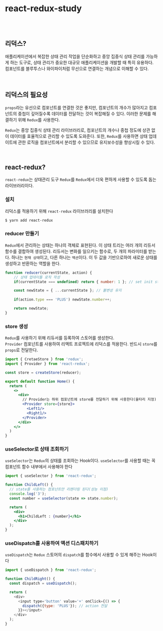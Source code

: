 # react-redux-study
 
 <br/><br/>

## 리덕스?
애플리케이션에서 복잡한 상태 관리 작업을 단순화하고 중앙 집중식 상태 관리를 가능하게 하는 도구로, 상태 관리가 중요한 대규모 애플리케이션을 개발할 때 특히 유용하다.<br/>
컴포넌트를 블루투스나 와이파이처럼 무선으로 연결하는 개념으로 이해할 수 있다.

<br/>

## 리덕스의 필요성
`props`라는 유선으로 컴포넌트를 연결한 것은 좋지만, 컴포넌트의 개수가 많아지고 컴포넌트의 중첩이 깊어질수록 데이터를 전달하는 것이 복잡해질 수 있다. 이러한 문제를 해결하기 위해 `Redux`를 사용한다. 

`Redux`는 중앙 집중식 상태 관리 라이브러리로, 컴포넌트의 개수나 중첩 정도에 상관 없이 데이터를 효율적으로 관리할 수 있도록 도와준다. 또한, `Redux`를 사용하면 상태 업데이트에 관한 로직을 컴포넌트에서 분리할 수 있으므로 유지보수성을 향상시킬 수 있다.

<br/>

## react-redux?
`react-redux`는 상태관리 도구 `Redux`를 `Redux`에서 더욱 편하게 사용할 수 있도록 돕는 라이브러리이다.

### 설치
리덕스를 적용하기 위해 `react-redux` 라이브러리를 설치한다
```bash
$ yarn add react-redux
```

### reducer 만들기
`Redux`에서 관리하는 상태는 하나의 객체로 표현된다. 이 상태 트리는 여러 개의 리듀서 함수를 결합하여 생성된다. 리듀서는 변화를 일으키는 함수로, 두 개의 파라미터를 받는다. 하나는 `현재 상태`이고, 다른 하나는 `액션`이다. 이 두 값을 기반으로하여 새로운 상태를 생성하고 반환하는 역할을 한다.

```javascript
function reducer(currentState, action) {
    // 상태 업데이틀 로직 작성
    if(currentState === undefined) return { number: 1 }; // set init state

    const newState = { ...currentState }; // 불변성 유지
    
    if(action.type === 'PLUS') newState.number++;

    return newState;
}
```

### store 생성
`Redux`를 사용하기 위해 리듀서를 등록하여 스토어를 생성한다.<br/>
`Provider` 컴포넌트를 사용하여 리액트 프로젝트에 리덕스를 적용한다. 반드시 `store`를 `props`로 전달한다.
```jsx
import { CretaeStore } from 'redux';
import { Provider } from 'react-redux';

const store = createStore(reducer);

export default function Home() {
  return (
    <>
      <div>
        // Provider는 하위 컴포넌트에 store를 전달하기 위해 사용한다(울타리 지정)
        <Provider store={store}>
          <Left1/>
          <Right1/>
        </Provider>
      </div>
    </>
  )
}
```

### useSelector로 상태 조회하기
`useSelector`는 `Redux`의 상태를 조회하는 Hook이다. `useSelector`를 사용할 때는 꼭 컴포넌트 함수 내부에서 사용해야 한다
```jsx
import { useSelector } from 'react-redux';

function ChildLeft() {
  // state를 사용하는 컴포넌트만 리렌더링 된다(성능 이점)
  console.log('3');
  const number = useSelector(state => state.number);

  return (
    <div>
      <h1>ChildLeft : {number}</h1>
    </div>
  );
}
```

### useDispatch를 사용하여 액션 디스패치하기
`useDispatch`는 `Redux` 스토어의 `dispatch`를 함수에서 사용할 수 있게 해주는 Hook이다
```javascript
import { useDispatch } from 'react-redux';

function ChildRight() {
  const dispatch = useDispatch();

  return (
    <div>
      <input type='button' value='+' onClick={() => {
        dispatch({type: 'PLUS'}); // action 전달
      }}></input>
    </div>
  );
}
```